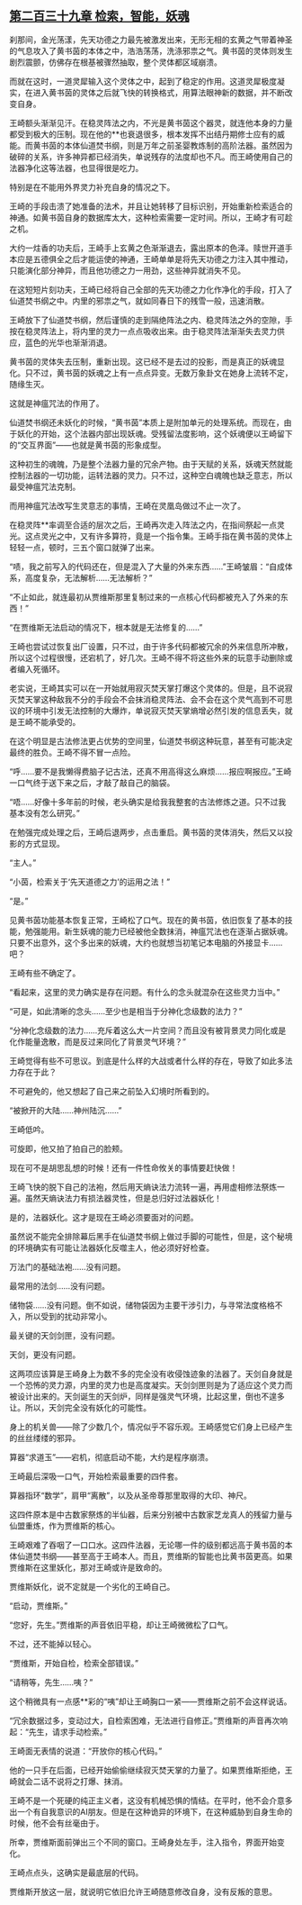## [第二百三十九章 检索，智能，妖魂](https://www.xxbiquge.com/11_11207/9173394.html)


  刹那间，金光荡漾，先天功德之力最先被激发出来，无形无相的玄黄之气带着神圣的气息攻入了黄书茵的本体之中，浩浩荡荡，洗涤邪祟之气。黄书茵的灵体则发生剧烈震颤，仿佛存在根基被骤然抽取，整个灵体都区域崩溃。

  而就在这时，一道灵犀输入这个灵体之中，起到了稳定的作用。这道灵犀极度凝实，在进入黄书茵的灵体之后就飞快的转换格式，用算法眼神新的数据，并不断改变自身。

  王崎额头渐渐见汗。在稳灵阵法之内，不光是黄书茵这个器灵，就连他本身的力量都受到极大的压制。现在他的**也衰退很多，根本发挥不出结丹期修士应有的威能。而黄书茵的本体仙道焚书纲，则是万年之前圣婴教炼制的高阶法器。虽然因为破碎的关系，许多神异都已经消失，单说残存的法度却也不凡。而王崎使用自己的法器净化这等法器，也显得很是吃力。

  特别是在不能用外界灵力补充自身的情况之下。

  王崎的手段击溃了她准备的法术，并且让她转移了目标识别，开始重新检索适合的神通。如黄书茵自身的数据库太大，这种检索需要一定时间。所以，王崎才有可趁之机。

  大约一炷香的功夫后，王崎手上玄黄之色渐渐退去，露出原本的色泽。赎世开道手本应是五德俱全之后才能运使的神通，王崎单单是将先天功德之力注入其中推动，只能演化部分神异，而且他功德之力一用劲，这些神异就消失不见。

  在这短短片刻功夫，王崎已经将自己全部的先天功德之力化作净化的手段，打入了仙道焚书纲之中。内里的邪祟之气，就如同春日下的残雪一般，迅速消散。

  王崎放下了仙道焚书纲，然后谨慎的走到隔绝阵法之内、稳灵阵法之外的空隙，手按在稳灵阵法上，将内里的灵力一点点吸收出来。由于稳灵阵法渐渐失去灵力供应，蓝色的光华也渐渐消退。

  黄书茵的灵体失去压制，重新出现。这已经不是去过的投影，而是真正的妖魂显化。只不过，黄书茵的妖魂之上有一点点异变。无数万象卦文在她身上流转不定，随缘生灭。

  这就是神瘟咒法的作用了。

  仙道焚书纲还未妖化的时候，“黄书茵”本质上是附加单元的处理系统。而现在，由于妖化的开始，这个法器内部出现妖魂。受残留法度影响，这个妖魂便以王崎留下的“交互界面”——也就是黄书茵的形象成型。

  这种初生的魂魄，乃是整个法器力量的冗余产物。由于天赋的关系，妖魂天然就能控制法器的一切功能，运转法器的灵力。只不过，这种空白魂魄也缺乏意志，所以最受神瘟咒法克制。

  而用神瘟咒法改写生灵意志的事情，王崎在灵凰岛做过不止一次了。

  在稳灵阵**率调至合适的层次之后，王崎再次走入阵法之内，在指间祭起一点灵光。这点灵光之中，又有许多算符，竟是一个指令集。王崎手指在黄书茵的灵体上轻轻一点，顿时，三五个窗口就弹了出来。

  “啧，我之前写入的代码还在，但是混入了大量的外来东西……”王崎皱眉：“自成体系，高度复杂，无法解析……无法解析？”

  “不止如此，就连最初从贾维斯那里复制过来的一点核心代码都被充入了外来的东西！”

  “在贾维斯无法启动的情况下，根本就是无法修复的……”

  王崎也尝试过恢复出厂设置，只不过，由于许多代码都被冗余的外来信息所冲散，所以这个过程很慢，还宕机了，好几次。王崎不得不将这些外来的玩意手动删除或者编入死循环。

  老实说，王崎其实可以在一开始就用寂灭焚天掌打爆这个灵体的。但是，且不说寂灭焚天掌这种敌我不分的手段会不会抹消稳灵阵法、会不会在这个灵气高到不可思议的环境中引发无法控制的大爆炸，单说寂灭焚天掌熵增必然引发的信息丢失，就是王崎不能承受的。

  在这个明显是古法修法更占优势的空间里，仙道焚书纲这种玩意，甚至有可能决定最终的胜负。王崎不得不冒一点险。

  “呼……要不是我懒得费脑子记古法，还真不用高得这么麻烦……报应啊报应。”王崎一口气终于送下来之后，才敲了敲自己的脑袋。

  “唔……好像十多年前的时候，老头确实是给我我整套的古法修炼之道。只不过我基本没有怎么研究。”

  在勉强完成处理之后，王崎后退两步，点击重启。黄书茵的灵体消失，然后又以投影的方式显现。

  “主人。”

  “小茵，检索关于‘先天道德之力’的运用之法！”

  “是。”

  见黄书茵功能基本恢复正常，王崎松了口气。现在的黄书茵，依旧恢复了基本的技能，勉强能用。新生妖魂的能力已经被他全数抹消，神瘟咒法也在逐渐占据妖魂。只要不出意外，这个多出来的妖魂，大约也就想当初笔记本电脑的外接显卡……吧？

  王崎有些不确定了。

  “看起来，这里的灵力确实是存在问题。有什么的念头就混杂在这些灵力当中。”

  “可是，如此清晰的念头……至少也是相当于分神化念级数的法力？”

  “分神化念级数的法力……充斥着这么大一片空间？而且没有被背景灵力同化或是化作能量逸散，而是反过来同化了背景灵气环境？”

  王崎觉得有些不可思议。到底是什么样的大战或者什么样的存在，导致了如此多法力存在于此？

  不可避免的，他又想起了自己来之前坠入幻境时所看到的。

  “被掀开的大陆……神州陆沉……”

  王崎低吟。

  可旋即，他又拍了拍自己的脸颊。

  现在可不是胡思乱想的时候！还有一件性命攸关的事情要赶快做！

  王崎飞快的脱下自己的法袍，然后用天熵诀法力流转一遍，再用虚相修法祭炼一遍。虽然天熵诀法力有损法器灵性，但是总归好过法器妖化！

  是的，法器妖化。这才是现在王崎必须要面对的问题。

  虽然说不能完全排除幕后黑手在仙道焚书纲上做过手脚的可能性，但是，这个秘境的环境确实有可能让法器妖化反噬主人，他必须好好检查。

  万法门的基础法袍……没有问题。

  最常用的法剑……没有问题。

  储物袋……没有问题。倒不如说，储物袋因为主要干涉引力，与寻常法度格格不入，所以受到的扰动非常小。

  最关键的天剑剑匣，没有问题。

  天剑，更没有问题。

  这两项应该算是王崎身上为数不多的完全没有收侵蚀迹象的法器了。天剑自身就是一个恐怖的灵力源，内里的灵力也是高度凝实。天剑剑匣则是为了适应这个灵力而被设计出来的。天剑诞生的天剑炉，同样是强灵气环境，比起这里，倒也不遑多让。所以，天剑完全没有妖化的可能性。

  身上的机关兽——除了少数几个，情况似乎不容乐观。王崎感觉它们身上已经产生的丝丝缕缕的邪异。

  算器“求道玉”——宕机，彻底启动不能，大约是程序崩溃。

  王崎最后深吸一口气，开始检索最重要的四件套。

  算器指环“数学”，肩甲“离散”，以及从圣帝尊那里取得的大印、神尺。

  这四件原本是中古数家祭炼的半仙器，后来分别被中古数家芝龙真人的残留力量与仙盟重炼，作为贾维斯的核心。

  王崎艰难了吞咽了一口口水。这四件法器，无论哪一件的级别都远高于黄书茵的本体仙道焚书纲——甚至高于王崎本人。而且，贾维斯的智能也比黄书茵更高。如果贾维斯在这里妖化，那对王崎或许是致命的。

  贾维斯妖化，说不定就是一个劣化的王崎自己。

  “启动，贾维斯。”

  “您好，先生。”贾维斯的声音依旧平稳，却让王崎微微松了口气。

  不过，还不能掉以轻心。

  “贾维斯，开始自检，检索全部错误。”

  “请稍等，先生……咦？”

  这个稍微具有一点感**彩的“咦”却让王崎胸口一紧——贾维斯之前不会这样说话。

  “冗余数据过多，变动过大，自检索困难，无法进行自修正。”贾维斯的声音再次响起：“先生，请求手动检索。”

  王崎面无表情的说道：“开放你的核心代码。”

  他的一只手在后面，已经开始偷偷继续寂灭焚天掌的力量了。如果贾维斯拒绝，王崎就会二话不说将之打爆、抹消。

  王崎不是一个死硬的纯正主义者，这没有机械恐惧的情结。在平时，他不会介意多出一个有自我意识的AI朋友。但是在这种诡异的环境下，在这种威胁到自身生命的时候，他不会有丝毫由于。

  所幸，贾维斯面前弹出三个不同的窗口。王崎身处左手，注入指令，界面开始变化。

  王崎点点头，这确实是最底层的代码。

  贾维斯开放这一层，就说明它依旧允许王崎随意修改自身，没有反叛的意思。
